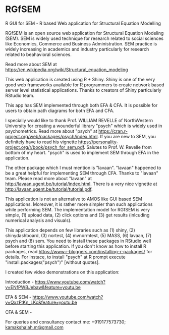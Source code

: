 # RGfSEM
R GUI for SEM - R based Web application for Structural Equation Modelling 

RGfSEM is an open source web application for Structural Equation Modeling (SEM). SEM is widely used technique for research related to social sciences like Economics, Commerce and Business Administration. SEM practice is widely increasing in academics and industry particularly for research related to beahavioral sciences. 

Read more about SEM at https://en.wikipedia.org/wiki/Structural_equation_modeling

This web application is created using R + Shiny. Shiny is one of the very good web frameworks available for R programmers to create network based server level statistical applications. Thanks to creators of Shiny particularly RStudio team. 

This app has SEM implemented through both EFA & CFA. It is possible for users to obtain path diagrams for both EFA and CFA. 

I specially would like to thank Prof. WILLIAM REVELLE of NorthWestern University for creating a wounderful library "psych" which is widely used in psychometrics. Read more about "psych" at https://cran.r-project.org/web/packages/psych/index.html. If you are new to SEM, you definitely have to read his vignette https://personality-project.org/r/book/psych_for_sem.pdf. Salutes to Prof. W. Revelle from bottom of my heart. "psych" is used to implement SEM through EFA in the application. 

The other package which I must mention is "lavaan". "lavaan" happened to be a great helpful for implementing SEM through CFA. Thanks to "lavaan" team. Please read more about "lavaan" at http://lavaan.ugent.be/tutorial/index.html. There is a very nice vignette at http://lavaan.ugent.be/tutorial/tutorial.pdf. 

This application is not an alternative to AMOS like GUI based SEM applications. Moreover, it is rather more simpler than such applications while performing SEM. The implementation model for RGfSEM is very simple, (1) upload data, (2) click options and (3) get results (inlcuding numerical analysis and visuals). 

This application depends on few libraries such as (1) shiny, (2) shinydashboard, (3) nortest, (4) mvnormtest, (5) MASS, (6)   lavaan, (7) psych and (8) sem. You need to install these packages in RStudio well before starting this application. If you don't know as how to install R packages, read https://www.r-bloggers.com/installing-r-packages/ for details. For instace, to install "psych" at R prompt execute "install.packages("psych")" [without quotes]. 

I created few video demonstrations on this application: 

Introduction - https://www.youtube.com/watch?v=ENfPWBJebaw&feature=youtu.be

EFA & SEM - https://www.youtube.com/watch?v=QxzFtKn_LKc&feature=youtu.be

CFA & SEM - 

For queries and consultancy contact me: +919177573730; kamakshaiah.m@gmail.com
